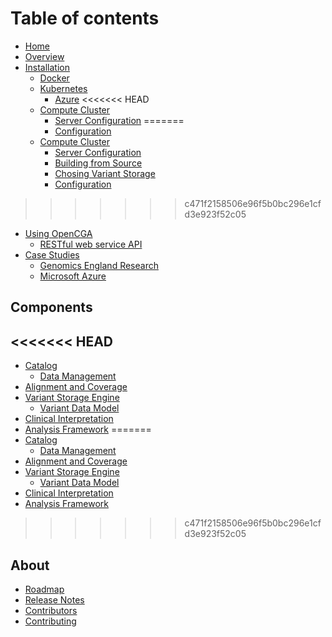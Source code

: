 # Table of contents

* [Home](README.md)
* [Overview](overview.md)
* [Installation](installation/README.md)
  * [Docker](installation/docker.md)
  * [Kubernetes](installation/kubernetes/README.md)
    * [Azure](installation/kubernetes/azure.md)
<<<<<<< HEAD
  * [Compute Cluster](installation/compute-cluster/README.md)
    * [Server Configuration](installation/compute-cluster/server-configuration.md)
=======
    * [Configuration](installation/kubernetes/configuration.md)
  * [Compute Cluster](installation/compute-cluster/README.md)
    * [Server Configuration](installation/compute-cluster/server-configuration.md)
    * [Building from Source](installation/compute-cluster/building-from-source.md)
    * [Chosing Variant Storage](installation/compute-cluster/chosing-variant-storage.md)
    * [Configuration](installation/compute-cluster/configuration.md)
>>>>>>> c471f2158506e96f5b0bc296e1cfd3e923f52c05
* [Using OpenCGA](using-opencga/README.md)
  * [RESTful web service API](using-opencga/restful-web-service-api.md)
* [Case Studies](case-studies/README.md)
  * [Genomics England Research](case-studies/genomics-england-research.md)
  * [Microsoft Azure](case-studies/microsoft-azure.md)

## Components

<<<<<<< HEAD
---

* [Catalog](catalog/README.md)
  * [Data Management](catalog/data-management.md)
* [Alignment and Coverage](alignment-and-coverage.md)
* [Variant Storage Engine](variant-storage/README.md)
  * [Variant Data Model](https://docsgb.opencb.org/variant/variant-data-model)
* [Clinical Interpretation](clinical.md)
* [Analysis Framework](analysis-framework.md)
=======
* [Catalog](components/catalog/README.md)
  * [Data Management](components/catalog/data-management.md)
* [Alignment and Coverage](components/alignment-and-coverage.md)
* [Variant Storage Engine](components/variant-storage/README.md)
  * [Variant Data Model](https://docsgb.opencb.org/variant/variant-data-model)
* [Clinical Interpretation](components/clinical.md)
* [Analysis Framework](components/analysis-framework.md)
>>>>>>> c471f2158506e96f5b0bc296e1cfd3e923f52c05

## About

* [Roadmap](about/roadmap.md)
* [Release Notes](about/release-notes.md)
* [Contributors](about/contributors.md)
* [Contributing](about/contributing.md)

